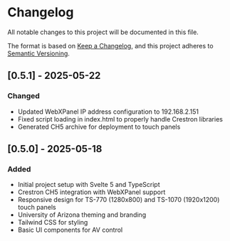 # Changelog

All notable changes to this project will be documented in this file.

The format is based on [Keep a Changelog](https://keepachangelog.com/en/1.0.0/),
and this project adheres to [Semantic Versioning](https://semver.org/spec/v2.0.0.html).

## [0.5.1] - 2025-05-22

### Changed
- Updated WebXPanel IP address configuration to 192.168.2.151
- Fixed script loading in index.html to properly handle Crestron libraries
- Generated CH5 archive for deployment to touch panels

## [0.5.0] - 2025-05-18

### Added
- Initial project setup with Svelte 5 and TypeScript
- Crestron CH5 integration with WebXPanel support
- Responsive design for TS-770 (1280x800) and TS-1070 (1920x1200) touch panels
- University of Arizona theming and branding
- Tailwind CSS for styling
- Basic UI components for AV control
